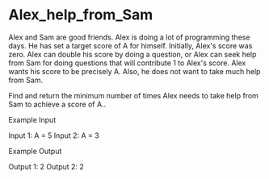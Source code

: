 # Alex_help_from_Sam

Alex and Sam are good friends. Alex is doing a lot of programming these days. He has set a target score of A for himself.
Initially, Alex's score was zero. Alex can double his score by doing a question, or Alex can seek help from Sam for doing questions that will contribute 1 to Alex's score. Alex wants his score to be precisely A. Also, he does not want to take much help from Sam.

Find and return the minimum number of times Alex needs to take help from Sam to achieve a score of A..

Example Input

Input 1:
A = 5
Input 2:
A = 3

Example Output

Output 1:
2
Output 2:
2
